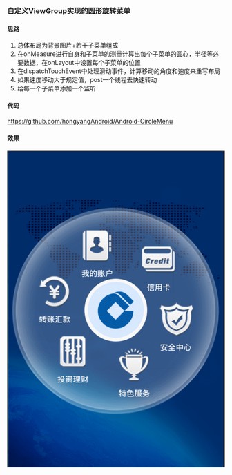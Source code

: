 ### 自定义ViewGroup实现的圆形旋转菜单
#### 思路

 1. 总体布局为背景图片+若干子菜单组成
 2. 在onMeasure进行自身和子菜单的测量计算出每个子菜单的圆心，半径等必要数据，在onLayout中设置每个子菜单的位置
 3. 在dispatchTouchEvent中处理滑动事件，计算移动的角度和速度来重写布局
 4. 如果速度移动大于规定值，post一个线程去快速转动
 5. 给每一个子菜单添加一个监听


#### 代码

https://github.com/hongyangAndroid/Android-CircleMenu


#### 效果

![enter description here][1]

  [1]: ./images/%E8%87%AA%E5%AE%9A%E4%B9%89%E5%9C%86%E5%BD%A2%E8%BD%AC%E5%8A%A8%E8%8F%9C%E5%8D%95.gif "自定义圆形转动菜单"